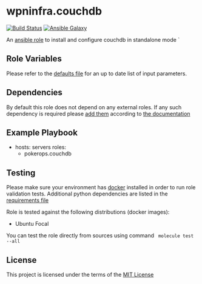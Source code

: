 # wpninfra.couchdb

[![Build Status](https://github.com/pokerops/ansible-role-couchdb/workflows/ci/badge.svg)](https://github.com/pokerops/ansible-role-couchdb/actions)
[![Ansible Galaxy](http://img.shields.io/badge/ansible--galaxy-pokerops.couchdb-blue.svg)](https://galaxy.ansible.com/wpninfra/couchdb/)

An [ansible role](https://galaxy.ansible.com/pokerops/couchdb) to install and configure couchdb in standalone mode
`
## Role Variables

Please refer to the [defaults file](/defaults/main.yml) for an up to date list of input parameters.

## Dependencies

By default this role does not depend on any external roles. If any such dependency is required please [add them](/meta/main.yml) according to [the documentation](http://docs.ansible.com/ansible/playbooks_roles.html#role-dependencies)

## Example Playbook

- hosts: servers
  roles:
     - pokerops.couchdb

## Testing

Please make sure your environment has [docker](https://www.docker.com) installed in order to run role validation tests. Additional python dependencies are listed in the [requirements file](https://github.com/nephelaiio/ansible-role-requirements/blob/master/requirements.txt)

Role is tested against the following distributions (docker images):

  * Ubuntu Focal

You can test the role directly from sources using command ` molecule test --all`

## License

This project is licensed under the terms of the [MIT License](/LICENSE)
